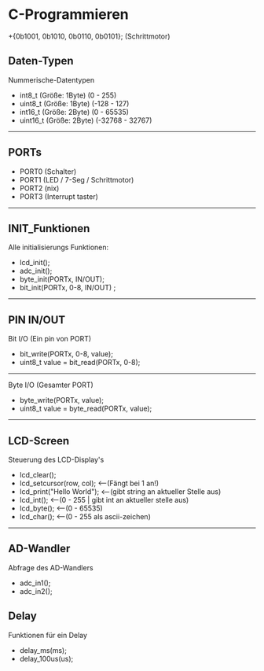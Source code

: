 # C-Programmieren
 +{0b1001, 0b1010, 0b0110, 0b0101}; (Schrittmotor)
 ## Daten-Typen
 Nummerische-Datentypen
  * int8_t  (Größe: 1Byte) (0 - 255)
  * uint8_t (Größe: 1Byte) (-128 - 127)
  * int16_t  (Größe: 2Byte) (0 - 65535)
  * uint16_t (Größe: 2Byte) (-32768 - 32767)
  ---
 ## PORTs
  * PORT0 (Schalter)
  * PORT1 (LED / 7-Seg / Schrittmotor)
  * PORT2 (nix)
  * PORT3 (Interrupt taster)
  ---
 ## INIT_Funktionen
  Alle initialisierungs Funktionen:
  * lcd_init();
  * adc_init();
  * byte_init(PORTx, IN/OUT);
  * bit_init(PORTx, 0-8, IN/OUT) ;
  ---
 ## PIN IN/OUT
  Bit I/O (Ein pin von PORT)
  * bit_write(PORTx, 0-8, value);
  * uint8_t value = bit_read(PORTx, 0-8);
  ---
  Byte I/O (Gesamter PORT)
  * byte_write(PORTx, value);
  * uint8_t value = byte_read(PORTx, value);
 ---
 ## LCD-Screen
  Steuerung des LCD-Display's
  * lcd_clear();
  * lcd_setcursor(row, col);     <--(Fängt bei 1 an!)
  * lcd_print("Hello World"); <--(gibt string an aktueller Stelle aus)
  * lcd_int(); <--(0 - 255 | gibt int an aktueller stelle aus)
  * lcd_byte(); <--(0 - 65535)
  * lcd_char(); <--(0 - 255 als ascii-zeichen)
 ---
 ## AD-Wandler
  Abfrage des AD-Wandlers
  * adc_in1();
  * adc_in2();
 ## Delay
  Funktionen für ein Delay
  * delay_ms(ms); 
  * delay_100us(us);
